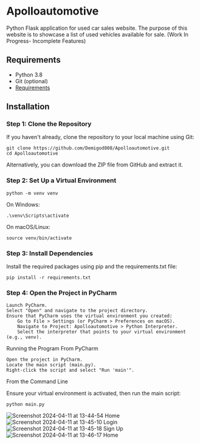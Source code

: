 # Apolloautomotive
Python Flask application for used car sales website. The purpose of this website is to showcase a list of used vehicles available for sale. (Work In Progress- Incomplete Features)

## Requirements

- Python 3.8
- Git (optional)
- [Requirements](https://github.com/Demigod808/Apolloautomotive/blob/main/Requirements.txt)

## Installation

### Step 1: Clone the Repository

If you haven't already, clone the repository to your local machine using Git:

```
git clone https://github.com/Demigod808/Apolloautomotive.git
cd Apolloautomotive
```
Alternatively, you can download the ZIP file from GitHub and extract it.

### Step 2: Set Up a Virtual Environment
```
python -m venv venv
```
On Windows:
```
.\venv\Scripts\activate
```
On macOS/Linux:
```
source venv/bin/activate
```
### Step 3: Install Dependencies

Install the required packages using pip and the requirements.txt file:
```
pip install -r requirements.txt
```
### Step 4: Open the Project in PyCharm

    Launch PyCharm.
    Select "Open" and navigate to the project directory.
    Ensure that PyCharm uses the virtual environment you created:
        Go to File > Settings (or PyCharm > Preferences on macOS).
        Navigate to Project: Apolloautomotive > Python Interpreter.
        Select the interpreter that points to your virtual environment (e.g., venv).

Running the Program From PyCharm

    Open the project in PyCharm.
    Locate the main script (main.py).
    Right-click the script and select "Run 'main'".

From the Command Line

Ensure your virtual environment is activated, then run the main script:
```
python main.py
```
![Screenshot 2024-04-11 at 13-44-54 Home](https://github.com/Demigod808/Apolloautomotive/assets/13771746/d2f3e965-eb1d-437e-aac6-ee651b941d46)
![Screenshot 2024-04-11 at 13-45-10 Login](https://github.com/Demigod808/Apolloautomotive/assets/13771746/e2e4eaa2-c965-47a9-9c57-597dc8ae963c)
![Screenshot 2024-04-11 at 13-45-18 Sign Up](https://github.com/Demigod808/Apolloautomotive/assets/13771746/93599679-388c-41d6-882d-9ab8c22e0685)
![Screenshot 2024-04-11 at 13-46-17 Home](https://github.com/Demigod808/Apolloautomotive/assets/13771746/f85716a8-9fa3-4df0-a836-bb13d1132b5e)
